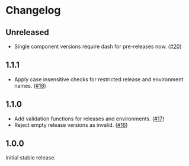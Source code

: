 # Changelog

## Unreleased

- Single component versions require dash for pre-releases now. ([#20](https://github.com/getsentry/sentry-release-parser/pull/20))

## 1.1.1

- Apply case insensitive checks for restricted release and environment names. ([#18](https://github.com/getsentry/sentry-release-parser/pull/18))

## 1.1.0

- Add validation functions for releases and environments. ([#17](https://github.com/getsentry/sentry-release-parser/pull/17))
- Reject empty release versions as invalid. ([#16](https://github.com/getsentry/sentry-release-parser/pull/16))

## 1.0.0

Initial stable release.
